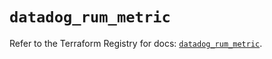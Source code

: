 # `datadog_rum_metric`

Refer to the Terraform Registry for docs: [`datadog_rum_metric`](https://registry.terraform.io/providers/datadog/datadog/3.51.0/docs/resources/rum_metric).
